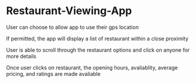 # Restaurant-Viewing-App


User can choose to allow app to use their gps location

If permitted, the app will display a list of restaurant within a close proximity 

User is able to scroll through the restaurant options and click on anyone for more details

Once user clicks on restaurant, the opening hours, avaliablity, average pricing, and ratings are made avaliable
